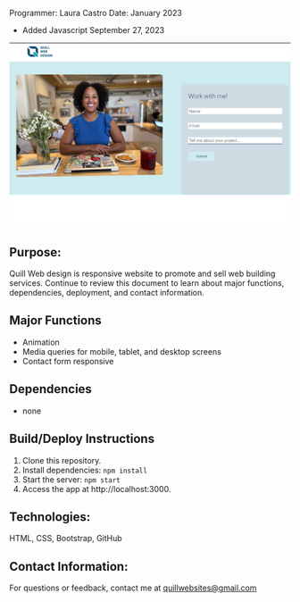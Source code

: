 Programmer: Laura Castro
Date: January 2023
* Added Javascript September 27, 2023

![Screenshot](landing_page.png)


## Purpose: 
Quill Web design is responsive website to promote and sell web building services. Continue to review this document to learn about major functions, dependencies, deployment, and contact information.

## Major Functions
- Animation
- Media queries for mobile, tablet, and desktop screens
- Contact form  responsive

## Dependencies
- none

## Build/Deploy Instructions
1. Clone this repository.
2. Install dependencies: `npm install`
3. Start the server: `npm start`
4. Access the app at http://localhost:3000.

## Technologies: 
HTML, CSS, Bootstrap, GitHub

## Contact Information:
For questions or feedback, contact me at quillwebsites@gmail.com








